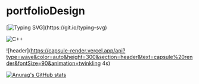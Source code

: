 # portfolioDesign

[![Typing SVG](https://readme-typing-svg.demolab.com?font=Fira+Code&pause=1000&color=DAF729&width=435&lines=Hello+World!!)](https://git.io/typing-svg)

![C++](https://img.shields.io/badge/Safari-FF1B2D?style=for-the-badge&logo=Safari&logoColor=white)

![header](https://capsule-render.vercel.app/api?type=wave&color=auto&height=300&section=header&text=capsule%20render&fontSize=90&animation=twinkling 4s)

[![Anurag's GitHub stats](https://github-readme-stats.vercel.app/api?sanggyoon)](https://github.com/anuraghazra/github-readme-stats)
